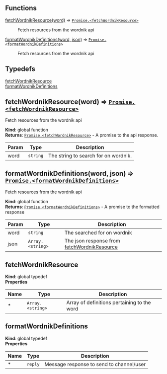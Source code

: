 ## Functions

<dl>
<dt><a href="#fetchWordnikResource">fetchWordnikResource(word)</a> ⇒ <code><a href="#fetchWordnikResource">Promise.&lt;fetchWordnikResource&gt;</a></code></dt>
<dd><p>Fetch resources from the wordnik api</p>
</dd>
<dt><a href="#formatWordnikDefinitions">formatWordnikDefinitions(word, json)</a> ⇒ <code><a href="#formatWordnikDefinitions">Promise.&lt;formatWordnikDefinitions&gt;</a></code></dt>
<dd><p>Fetch resources from the wordnik api</p>
</dd>
</dl>

## Typedefs

<dl>
<dt><a href="#fetchWordnikResource">fetchWordnikResource</a></dt>
<dd></dd>
<dt><a href="#formatWordnikDefinitions">formatWordnikDefinitions</a></dt>
<dd></dd>
</dl>

<a name="fetchWordnikResource"></a>

## fetchWordnikResource(word) ⇒ <code>[Promise.&lt;fetchWordnikResource&gt;](#fetchWordnikResource)</code>
Fetch resources from the wordnik api

**Kind**: global function  
**Returns**: <code>[Promise.&lt;fetchWordnikResource&gt;](#fetchWordnikResource)</code> - A promise to the api response.  

| Param | Type | Description |
| --- | --- | --- |
| word | <code>string</code> | The string to search for on wordnik. |

<a name="formatWordnikDefinitions"></a>

## formatWordnikDefinitions(word, json) ⇒ <code>[Promise.&lt;formatWordnikDefinitions&gt;](#formatWordnikDefinitions)</code>
Fetch resources from the wordnik api

**Kind**: global function  
**Returns**: <code>[Promise.&lt;formatWordnikDefinitions&gt;](#formatWordnikDefinitions)</code> - A promise to the formatted response  

| Param | Type | Description |
| --- | --- | --- |
| word | <code>string</code> | The searched for on wordnik |
| json | <code>Array.&lt;string&gt;</code> | The json response from [fetchWordnikResource](#fetchWordnikResource) |

<a name="fetchWordnikResource"></a>

## fetchWordnikResource
**Kind**: global typedef  
**Properties**

| Name | Type | Description |
| --- | --- | --- |
| * | <code>Array.&lt;string&gt;</code> | Array of definitions pertaining to the word |

<a name="formatWordnikDefinitions"></a>

## formatWordnikDefinitions
**Kind**: global typedef  
**Properties**

| Name | Type | Description |
| --- | --- | --- |
| * | <code>reply</code> | Message response to send to channel/user |

